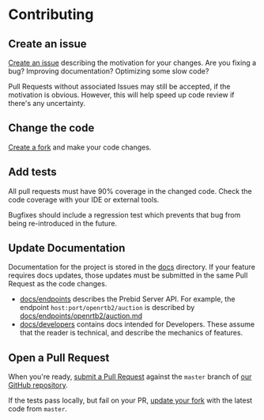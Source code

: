 # Contributing

## Create an issue

[Create an issue](https://github.com/rubicon-project/prebid-server-java/issues/new) describing the motivation for your changes.
Are you fixing a bug? Improving documentation? Optimizing some slow code?

Pull Requests without associated Issues may still be accepted, if the motivation is obvious.
However, this will help speed up code review if there's any uncertainty.

## Change the code

[Create a fork](https://help.github.com/articles/working-with-forks/) and make your code changes.

## Add tests

All pull requests must have 90% coverage in the changed code. Check the code coverage with your IDE or external tools.

Bugfixes should include a regression test which prevents that bug from being re-introduced in the future.

## Update Documentation

Documentation for the project is stored in the [docs]() directory. If your feature requires docs updates,
those updates must be submitted in the same Pull Request as the code changes.

- [docs/endpoints](endpoints) describes the Prebid Server API. For example, the endpoint `host:port/openrtb2/auction` is described by [docs/endpoints/openrtb2/auction.md](endpoints/openrtb2/auction.md)
- [docs/developers](developers) contains docs intended for Developers. These assume that the reader is technical, and describe the mechanics of features.

## Open a Pull Request

When you're ready, [submit a Pull Request](https://help.github.com/articles/creating-a-pull-request/)
against the `master` branch of [our GitHub repository](https://github.com/rubicon-project/prebid-server-java/compare).

If the tests pass locally, but fail on your PR, [update your fork](https://help.github.com/articles/syncing-a-fork/) with the latest code from `master`.
